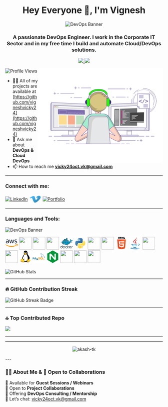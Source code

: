 <h1 align="center">Hey Everyone 👋, I'm Vignesh </h1>

<div align="center">
  <img src="https://camo.githubusercontent.com/21a854b4858cf3cf6549213d8a750302f74e517f39df4a77474229112887a6c5/68747470733a2f2f63646e2e6472696262626c652e636f6d2f7573657275706c6f61642f373732353831342f66696c652f6f726967696e616c2d61643334653561336435383761386139306236353836646536373731303232352e676966" alt="DevOps Banner">
</div>

<h3 align="center">A passionate DevOps Engineer. I work in the Corporate IT Sector and in my free time I build and automate Cloud/DevOps solutions.</h3>

<p align="center">
  <a href="https://github.com/vigneshvicky24">
    <img src="https://img.shields.io/github/followers/vigneshvicky24?label=Follow&style=social" />
  </a>
  <a href="https://linkedin.com/in/vicky-s-developer">
    <img src="https://img.shields.io/badge/LinkedIn-Vignesh-blue?logo=linkedin&style=flat-square" />
  </a>
</p>

<img align="right" alt="Coding" width="400" src="https://raw.githubusercontent.com/devSouvik/devSouvik/master/gif3.gif">

<p align="left">
  <img src="https://komarev.com/ghpvc/?username=vigneshvicky24&label=Profile%20views&color=0e75b6&style=flat" alt="Profile Views" />
</p>

- 👨‍💻 All of my projects are available at [https://github.com/vigneshvicky24](https://github.com/vigneshvicky24)  
- 💬 Ask me about **DevOps & Cloud DevOps**  
- 📫 How to reach me **vicky24oct.vk@gmail.com**

---

<h3 align="left">Connect with me:</h3>

<p align="left">
  <a href="https://www.linkedin.com/in/vicky-s-developer/" target="blank"><img align="center" src="https://raw.githubusercontent.com/rahuldkjain/github-profile-readme-generator/master/src/images/icons/Social/linked-in-alt.svg" alt="LinkedIn" height="30" width="40" /></a>
    <a href="https://vigneshops.netlify.app/#" target="blank"><img align="center" src="https://github.com/vigneshvicky24/vigneshvicky24/blob/main/logo.png" alt="Portfolio" height="30" width="40" /></a>
  <a href="https://www.geeksforgeeks.org/user/vicky24h5bc/" target="blank"><img align="center" src="https://upload.wikimedia.org/wikipedia/commons/thumb/4/43/GeeksforGeeks.svg/1200px-GeeksforGeeks.svg.png" alt="Portfolio" height="30" width="40" /></a>

</p>

---
<h3 align="left">Languages and Tools:</h3>
<img src="https://camo.githubusercontent.com/7aaa7fa7ebc6c7c7fa51e2b69efff5fcd3d9604d5b095d2be646f375be2f2325/68747470733a2f2f696d6775722e636f6d2f526b6e4c4858512e706e67" alt="DevOps Banner">
<p align="left">
  <img src="https://raw.githubusercontent.com/devicons/devicon/master/icons/amazonwebservices/amazonwebservices-original-wordmark.svg" width="40" height="40"/>
  <img src="https://www.vectorlogo.zone/logos/microsoft_azure/microsoft_azure-icon.svg" width="40" height="40"/>
  <img src="https://www.vectorlogo.zone/logos/gnu_bash/gnu_bash-icon.svg" width="40" height="40"/>
  <img src="https://www.vectorlogo.zone/logos/circleci/circleci-icon.svg" width="40" height="40"/>
  <img src="https://raw.githubusercontent.com/devicons/devicon/master/icons/docker/docker-original-wordmark.svg" width="40" height="40"/>
  <img src="https://raw.githubusercontent.com/devicons/devicon/master/icons/python/python-original.svg" width="40" height="40"/>
  <img src="https://www.vectorlogo.zone/logos/git-scm/git-scm-icon.svg" width="40" height="40"/>
  <img src="https://www.vectorlogo.zone/logos/grafana/grafana-icon.svg" width="40" height="40"/>
  <img src="https://raw.githubusercontent.com/devicons/devicon/master/icons/html5/html5-original-wordmark.svg" width="40" height="40"/>
  <img src="https://raw.githubusercontent.com/devicons/devicon/master/icons/java/java-original.svg" width="40" height="40"/>
  <img src="https://www.vectorlogo.zone/logos/jenkins/jenkins-icon.svg" width="40" height="40"/>
  <img src="https://www.vectorlogo.zone/logos/kubernetes/kubernetes-icon.svg" width="40" height="40"/>
  <img src="https://raw.githubusercontent.com/devicons/devicon/master/icons/linux/linux-original.svg" width="40" height="40"/>
  <img src="https://raw.githubusercontent.com/devicons/devicon/master/icons/mysql/mysql-original-wordmark.svg" width="40" height="40"/>
  <img src="https://raw.githubusercontent.com/devicons/devicon/master/icons/nginx/nginx-original.svg" width="40" height="40"/>
  <img src="https://www.vectorlogo.zone/logos/getpostman/getpostman-icon.svg" width="40" height="40"/>
  <img src="https://raw.githubusercontent.com/detain/svg-logos/780f25886640cef088af994181646db2f6b1a3f8/svg/selenium-logo.svg" width="40" height="40"/>
  <img src="https://www.vectorlogo.zone/logos/springio/springio-icon.svg" width="40" height="40"/>
</p>
<!--
<p align="center">
<img height="140px" src="https://github-readme-stats-eight-theta.vercel.app/api?username=vigneshvicky24&title_color=FA8C00&icon_color=CC5160&text_color=949CA5&bg_color=00000000&show_icons=true&include_all_commits=true&count_private=true"/>&nbsp&nbsp&nbsp
 <img height="140px" src="https://github-readme-stats.vercel.app/api/top-langs?username=vigneshvicky24&title_color=FA8C00&icon_color=CC5160&text_color=949CA5&bg_color=00000000&locale=en&hide_title=false&layout=compact&card_width=320&langs_count=5&hide_border=false" alt="languages graph"/>
</p>
-->
<p>
  <img align="center" src="https://github-readme-stats.vercel.app/api?username=vigneshvicky24&show_icons=true&locale=en&theme=vue&hide_border=true" alt="GitHub Stats" />
</p>

---

### 🔥 GitHub Contribution Streak

![GitHub Streak Badge](https://img.shields.io/badge/GitHub%20Streak-Active-brightgreen?logo=github&style=for-the-badge)

---
### 🔝 Top Contributed Repo
![](https://github-contributor-stats.vercel.app/api?username=vigneshvicky24&limit=5&theme=flat&combine_all_yearly_contributions=true)

---
---
<p align="center"><img align="center" src="https://github-readme-streak-stats.herokuapp.com/?user=vigneshvicky24&theme=gruvbox-duo&border_color=30363d" alt="akash-tk" /></p>
---

<!--
<img src="https://raw.githubusercontent.com/Sutil/Sutil/2b2fad3bf54522bb30c8c170591fc68ff51b69e6/github-contribution-grid-snake2.svg" width="100%"/>
-->
### 👨‍💼 About Me & 🤝 Open to Collaborations

🎤 Available for **Guest Sessions / Webinars**  
🤝 Open to **Project Collaborations**  
💼 Offering **DevOps Consulting / Mentorship**  
📧 Let’s chat: [vicky24oct.vk@gmail.com](mailto:vicky24oct.vk@gmail.com)

